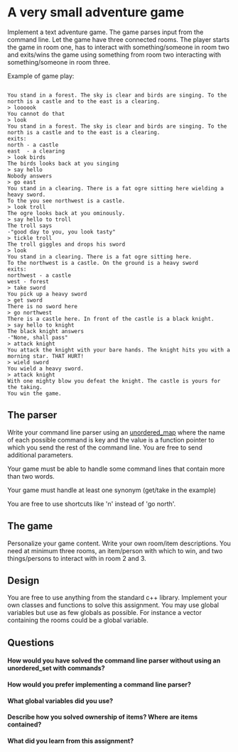 # A very small adventure game

Implement a text adventure game. The game parses input from the
command line. Let the game have three connected rooms. The player
starts the game in room one, has to interact with something/someone in
room two and exits/wins the game using something from room two
interacting with something/someone in room three.

Example of game play:

```

You stand in a forest. The sky is clear and birds are singing. To the
north is a castle and to the east is a clearing.
> loooook
You cannot do that
> look
You stand in a forest. The sky is clear and birds are singing. To the
north is a castle and to the east is a clearing.
exits:
north - a castle
east  - a clearing
> look birds
The birds looks back at you singing
> say hello
Nobody answers
> go east
You stand in a clearing. There is a fat ogre sitting here wielding a heavy sword.
To the you see northwest is a castle.
> look troll
The ogre looks back at you ominously.
> say hello to troll
The troll says
-"good day to you, you look tasty"
> tickle troll
The troll giggles and drops his sword
> look
You stand in a clearing. There is a fat ogre sitting here.
To the northwest is a castle. On the ground is a heavy sword
exits:
northwest - a castle
west - forest
> take sword
You pick up a heavy sword
> get sword
There is no sword here
> go northwest
There is a castle here. In front of the castle is a black knight.
> say hello to knight
The black knight answers
-"None, shall pass"
> attack knight
You attack the knight with your bare hands. The knight hits you with a
morning star. THAT HURT!
> wield sword
You wield a heavy sword.
> attack knight
With one mighty blow you defeat the knight. The castle is yours for the taking.
You win the game.

```

## The parser

Write your command line parser using
an
[unordered_map](http://en.cppreference.com/w/cpp/container/unordered_map) where
the name of each possible command is key and the value is a function
pointer to which you send the rest of the command line. You are free
to send additional parameters.

Your game must be able to handle some command lines that contain more
than two words.

Your game must handle at least one synonym (get/take in the example)

You are free to use shortcuts like 'n' instead of 'go north'.

## The game

Personalize your game content. Write your own room/item descriptions.
You need at minimum three rooms, an item/person with which to win, and
two things/persons to interact with in room 2 and 3.


## Design

You are free to use anything from the standard c++ library. Implement
your own classes and functions to solve this assignment. You may use
global variables but use as few globals as possible. For instance a
vector containing the rooms could be a global variable.

## Questions

#### How would you have solved the command line parser without using an unordered_set with commands?


#### How would you prefer implementing a command line parser?


#### What global variables did you use?


#### Describe how you solved ownership of items? Where are items contained?



#### What did you learn from this assignment?

